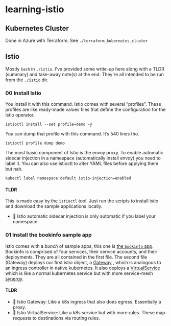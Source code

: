# learning-istio

## Kubernetes Cluster

Done in Azure with Terraform. See `./terraform_kubernetes_cluster`

## Istio

Mostly `bash` in `./istio`. I've provided some write-up here along with a TLDR (summary) and take-away note(s) at the end. They're all intended to be run from the `./istio` dir. 

### 00 Install Istio

You install it with this command. Istio comes with several “profiles”. These profiles are like ready-made values files that define the configuration for the Istio operator.  

```
istioctl install --set profile=demo -y
```

You can dump that profile with this command. It’s 540 lines tho. 

```
istioctl profile dump demo 
```

The most basic component of Istio is the envoy proxy. To enable automatic sidecar injection in a namespace (automatically install envoy) you need to label it. You can also use istioctl to alter YAML files before applying them but nah. 

```
kubectl label namespace default istio-injection=enabled
```

#### TLDR

This is made easy by the `istioctl` tool. Just run the scripts to install istio and download the sample applications locally.
- 📝 Istio automatic sidecar injection is only automatic if you label your namespace

### 01 Install the bookinfo sample app

Istio comes with a *bunch* of sample apps, this one is 
[the `bookinfo` app](https://istio.io/latest/docs/examples/bookinfo/).
Bookinfo is comprised of four services, their service accounts, and their deployments. They are all contained in the first file. The second file (Gateway) deploys our first istio object, a 
[Gateway](https://istio.io/latest/docs/concepts/traffic-management/#gateways)
, which is analogous to an ingress controller in native kubernetes. It also deploys a 
[VirtualService](https://istio.io/latest/docs/concepts/traffic-management/#virtual-services)
which is like a normal kubernetes service but with more service-mesh 
[synergy](https://www.statista.com/chart/24102/share-who-hate-business-phrases/).

#### TLDR
- 📝 Istio Gateway: Like a k8s ingress that also does egress. Essentially a proxy.
- 📝 Istio VirtualService: Like a k8s service but with more rules. These map requests to destinations via routing rules.
